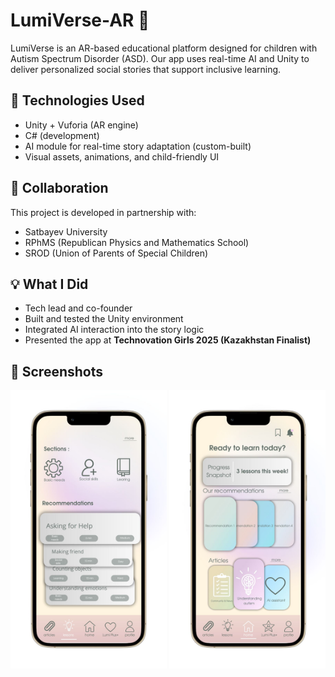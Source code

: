 # LumiVerse-AR 🌈

LumiVerse is an AR-based educational platform designed for children with Autism Spectrum Disorder (ASD). Our app uses real-time AI and Unity to deliver personalized social stories that support inclusive learning.

## 🔧 Technologies Used
- Unity + Vuforia (AR engine)
- C# (development)
- AI module for real-time story adaptation (custom-built)
- Visual assets, animations, and child-friendly UI

## 🤝 Collaboration
This project is developed in partnership with:
- Satbayev University
- RPhMS (Republican Physics and Mathematics School)
- SROD (Union of Parents of Special Children)

## 💡 What I Did
- Tech lead and co-founder
- Built and tested the Unity environment
- Integrated AI interaction into the story logic
- Presented the app at **Technovation Girls 2025 (Kazakhstan Finalist)**

## 📸 Screenshots
<img src="lumiverse2.jpeg" width="250"/>
<img src="lumiverse1.jpeg" width="250"/>

